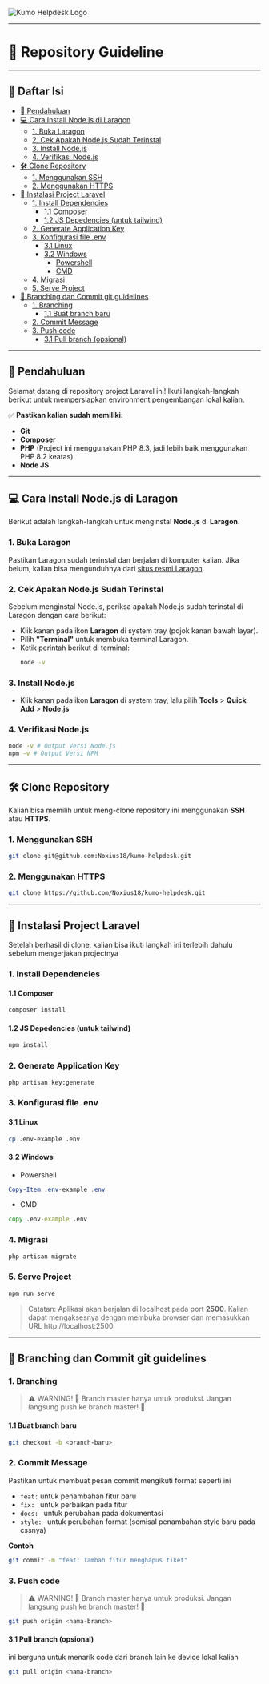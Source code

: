 ![Kumo Helpdesk Logo](https://drive.google.com/uc?id=1GBhXAG4FskccCpPioFF6U6DoQN3TUcVt)

---
# 📘 Repository Guideline
---

## 📜 Daftar Isi
- [📖 Pendahuluan](#-pendahuluan)
- [💻 Cara Install Node.js di Laragon](#-cara-install-nodejs-di-laragon)
  - [1. Buka Laragon](#1-buka-laragon)
  - [2. Cek Apakah Node.js Sudah Terinstal](#2-cek-apakah-nodejs-sudah-terinstal)
  - [3. Install Node.js](#3-install-nodejs)
  - [4. Verifikasi Node.js](#4-verifikasi-nodejs)
- [🛠️ Clone Repository](#-clone-repository)
  - [1. Menggunakan SSH](#1-menggunakan-ssh)
  - [2. Menggunakan HTTPS](#2-menggunakan-https)
- [🧩 Instalasi Project Laravel](#-instalasi-project-laravel)
  - [1. Install Dependencies](#1-install-dependencies)
    - [1.1 Composer](#11-composer)
    - [1.2 JS Depedencies (untuk tailwind)](#12-js-depedencies-untuk-tailwind)
  - [2. Generate Application Key](#2-generate-application-key)
  - [3. Konfigurasi file .env](#3-konfigurasi-file-env)
    - [3.1 Linux](#31-linux)
    - [3.2 Windows](#32-windows)
      - [Powershell](#powershell)
      - [CMD](#cmd)
  - [4. Migrasi](#4-migrasi)
  - [5. Serve Project](#5-serve-project)
- [🚀 Branching dan Commit git guidelines](#-branching-dan-commit-git-guidelines)
  - [1. Branching](#1-branching)
    - [1.1 Buat branch baru](#11-buat-branch-baru)
  - [2. Commit Message](#2-commit-message)
  - [3. Push code](#3-push-code)
    - [3.1 Pull branch (opsional)](#31-pull-branch-opsional)
---
## 📖 Pendahuluan
Selamat datang di repository project Laravel ini! Ikuti langkah-langkah berikut untuk mempersiapkan environment pengembangan lokal kalian. 

✅ **Pastikan kalian sudah memiliki:**
- **Git**
- **Composer**
- **PHP** (Project ini menggunakan PHP 8.3, jadi lebih baik menggunakan PHP 8.2 keatas)
- **Node JS**
---

## 💻 Cara Install Node.js di Laragon

Berikut adalah langkah-langkah untuk menginstal **Node.js** di **Laragon**.

### 1. Buka Laragon
Pastikan Laragon sudah terinstal dan berjalan di komputer kalian. Jika belum, kalian bisa mengunduhnya dari [situs resmi Laragon](https://laragon.org/download/).

### 2. Cek Apakah Node.js Sudah Terinstal
Sebelum menginstal Node.js, periksa apakah Node.js sudah terinstal di Laragon dengan cara berikut:

- Klik kanan pada ikon **Laragon** di system tray (pojok kanan bawah layar).
- Pilih **"Terminal"** untuk membuka terminal Laragon.
- Ketik perintah berikut di terminal:
  ```bash
  node -v
  ```

### 3. Install Node.js
- Klik kanan pada ikon **Laragon** di system tray, lalu pilih **Tools** > **Quick Add** > **Node.js**

### 4. Verifikasi Node.js
```bash
node -v # Output Versi Node.js
npm -v # Output Versi NPM
```

---
## 🛠️ Clone Repository
Kalian bisa memilih untuk meng-clone repository ini menggunakan **SSH** atau **HTTPS**.

### 1. Menggunakan SSH
```bash
git clone git@github.com:Noxius18/kumo-helpdesk.git
```

### 2. Menggunakan HTTPS
``` bash
git clone https://github.com/Noxius18/kumo-helpdesk.git
```
---
## 🧩 Instalasi Project Laravel
Setelah berhasil di clone, kalian bisa ikuti langkah ini terlebih dahulu sebelum mengerjakan projectnya

### 1. Install Dependencies
#### 1.1 Composer
``` bash
composer install
```

#### 1.2 JS Depedencies (untuk tailwind)
``` bash
npm install
```

### 2. Generate Application Key
``` bash
php artisan key:generate
```

### 3. Konfigurasi file .env
#### 3.1 Linux
``` bash
cp .env-example .env
```
#### 3.2 Windows
- Powershell
``` powershell
Copy-Item .env-example .env
```
- CMD
``` cmd
copy .env-example .env
```

### 4. Migrasi
```bash
php artisan migrate
```

### 5. Serve Project
```bash
npm run serve
```
> Catatan: Aplikasi akan berjalan di localhost pada port **2500**. Kalian dapat mengaksesnya dengan membuka browser dan memasukkan URL http://localhost:2500.
---
## 🚀 Branching dan Commit git guidelines
### 1. Branching
> ⚠️ WARNING!
> 🚫 Branch master hanya untuk produksi. Jangan langsung push ke branch master! 🚫

#### 1.1 Buat branch baru
``` bash
git checkout -b <branch-baru>
```

### 2. Commit Message
Pastikan untuk membuat pesan commit mengikuti format seperti ini
- ```feat:``` untuk penambahan fitur baru
- ```fix: ``` untuk perbaikan pada fitur
- ```docs: ``` untuk perubahan pada dokumentasi
- ```style: ``` untuk perubahan format (semisal penambahan style baru pada cssnya)

**Contoh** 
```bash
git commit -m "feat: Tambah fitur menghapus tiket"
```

### 3. Push code
> ⚠️ WARNING!
> 🚫 Branch master hanya untuk produksi. Jangan langsung push ke branch master! 🚫

```bash
git push origin <nama-branch>
```
#### 3.1 Pull branch (opsional)
ini berguna untuk menarik code dari branch lain ke device lokal kalian
```bash
git pull origin <nama-branch>
```
